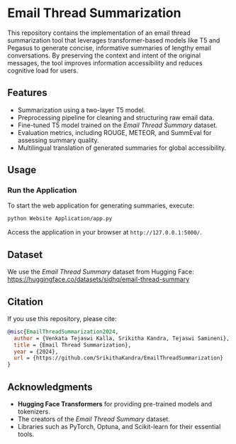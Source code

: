 # Email Thread Summarization

This repository contains the implementation of an email thread summarization tool that leverages transformer-based models like T5 and Pegasus to generate concise, informative summaries of lengthy email conversations. By preserving the context and intent of the original messages, the tool improves information accessibility and reduces cognitive load for users.

## Features
- Summarization using a two-layer T5 model.
- Preprocessing pipeline for cleaning and structuring raw email data.
- Fine-tuned T5 model trained on the *Email Thread Summary* dataset.
- Evaluation metrics, including ROUGE, METEOR, and SummEval for assessing summary quality.
- Multilingual translation of generated summaries for global accessibility.

## Usage
### Run the Application
To start the web application for generating summaries, execute:
```bash
python Website Application/app.py
```
Access the application in your browser at `http://127.0.0.1:5000/`.

## Dataset
We use the *Email Thread Summary* dataset from Hugging Face: https://huggingface.co/datasets/sidhq/email-thread-summary

## Citation
If you use this repository, please cite:
```bibtex
@misc{EmailThreadSummarization2024,
  author = {Venkata Tejaswi Kalla, Srikitha Kandra, Tejaswi Samineni},
  title = {Email Thread Summarization},
  year = {2024},
  url = {https://github.com/SrikithaKandra/EmailThreadSummarization}
}
```

## Acknowledgments
- **Hugging Face Transformers** for providing pre-trained models and tokenizers.
- The creators of the *Email Thread Summary* dataset.
- Libraries such as PyTorch, Optuna, and Scikit-learn for their essential tools.
